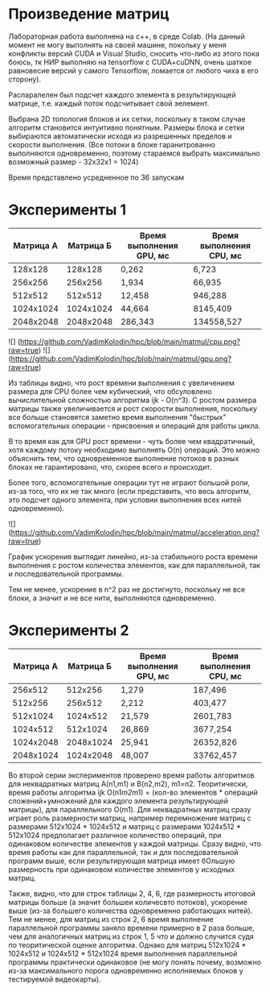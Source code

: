 # Произведение матриц
Лабораторная работа выполнена на c++, в среде Colab. 
(На данный момент не могу выполнять на своей машине, покольку у меня конфликты версий CUDA и Visual Studio, 
сносить что-либо из этого пока боюсь, тк НИР выполняю на tensorflow с CUDA+cuDNN, очень шаткое равновесие версий у самого Tensorflow,
ломается от любого чиха в его сторону).

Распаралелен был подсчет каждого элемента в результирующей матрице, т.е. каждый поток подсчитывает свой эелемент.

Выбрана 2D топология блоков и их сетки, поскольку в таком случае алгоритм становится интуитивно понятным.
Размеры блока и сетки выбираются автоматически исходя из разрешенных пределов и скорости выполнения. 
(Все потоки в блоке гаранитрованно выполняются одновременно, поэтому стараемся выбрать максимально возможный размер - 32x32x1 = 1024)

Время представлено усредненное по 36 запускам

# Эксперименты 1
Матрица А  	| Матрица Б | Время выполнения GPU, мс 	| Время выполнения CPU, мс 
----------- | --------- | -------------------------	| -----------------------
128х128  	| 128х128	| 0,262 					| 6,723
256х256  	| 256х256	| 1,934						| 66,935
512х512  	| 512х512 	| 12,458 					| 946,288
1024х1024	| 1024х1024	| 44,664 					| 8145,409
2048х2048	| 2048х2048	| 286,343					| 134558,527


![] (https://github.com/VadimKolodin/hpc/blob/main/matmul/cpu.png?raw=true)
![] (https://github.com/VadimKolodin/hpc/blob/main/matmul/gpu.png?raw=true)


Из таблицы видно, что рост времени выполнения с увеличением размера для CPU более чем кубический, что обсуловлено вычислительной сложностью алгоритма ijk - O(n^3). 
С ростом размера матрицы также увеличивается и рост скорости выполнения, 
поскольку все больше становятся заметно время выполнения "быстрых" вспомогательных операции - присвоения и операций для работы цикла.

В то время как для GPU рост времени - чуть более чем квадратичный, хотя каждому потоку необходимо выполнять O(n) операций. Это можно объяснить тем, 
что одновременное выполнение потоков в разных блоках не гарантировано, что, скорее всего и происходит.

Более того, вспомогательные операции тут не играют большой роли, из-за того, что их не так много 
(если представить, что весь алгоритм, это подсчет одного элемента, при условии выполнения всех нитей одновременно).

![] (https://github.com/VadimKolodin/hpc/blob/main/matmul/acceleration.png?raw=true)

График ускорения выглядит линейно, из-за стабильного роста времени выполнения с ростом количества элементов, как для параллельной, так и последовательной программы.

Тем не менее, ускорение в n^2 раз не достигнуто, поскольку не все блоки, а значит и не все нити, выполняются одновременно.

# Эксперименты 2
Матрица А  	| Матрица Б | Время выполнения GPU, мс 	| Время выполнения CPU, мс 
----------- | --------- | -------------------------	| -----------------------
256х512  	| 512х256	| 1,279						| 187,496
512х256  	| 256х512 	| 2,212 					| 403,477
512х1024	| 1024х512	| 21,579 					| 2601,783
1024х512	| 512х1024	| 26,869 					| 3677,254
1024х2048	| 2048х1024	| 25,941 					| 26352,826
2048х1024	| 1024х2048	| 48,007 					| 33762,457

Во второй серии экспериментов проверено время работы алгоритмов для неквадратных матриц A(n1,m1) и B(n2,m2), m1=n2.
Теоритически, время работы алгоритма ijk O(n1*m2*m1) = (кол-во элементов * операций сложений+умножений для каждого элемента результирующей матрицы), для параллельного O(m1).
Для неквадратных матриц сразу играет роль размерности матриц, например перемножение матриц с размерами 512х1024 * 1024х512 и матриц с размерами 1024х512 * 512х1024
предполагает различное количество операций, при одинаковом количестве элементов у каждой матрицы.
Сразу видно, что время работы как для параллельной, так и для  последовательной программ выше, если результирующая матрица имеет бОльшую размерность при одинаковом количестве элементов у исходных матриц.

Также, видно, что для строк таблицы 2, 4, 6, где размерность итоговой матрицы больше (а значит большеи количесвто потоков), ускорение выше (из-за большего количества одновременно работающих нитей).
Тем не менее, для матриц из строк 2, 6 время выполнение параллельной программы заняло времени примерно в 2 раза больше, чем для аналогичных матриц из строк 1, 5 что и должно случится судя по теоритической оценке алгоритма.
Однако для матриц 512х1024 * 1024х512 и 1024х512 * 512х1024 время выполнения параллельной программы практически одинаковое
(не могу понять почему, возможно из-за максимального порога одновременно исполняемых блоков у тестируемой видеокарты).
